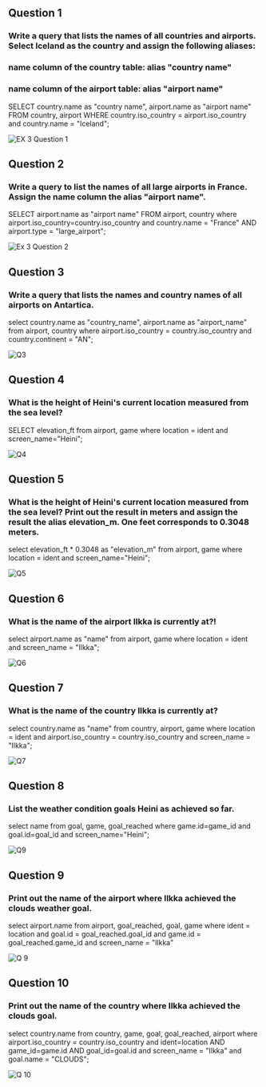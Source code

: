 ## Question 1
### Write a query that lists the names of all countries and airports. Select Iceland as the country and assign the following aliases:
### name column of the country table:  alias "country name"
### name column of the airport table: alias "airport name"
SELECT country.name as "country name", airport.name as "airport name"
FROM country, airport
WHERE country.iso_country = airport.iso_country and country.name = "Iceland";

![EX 3 Question 1](https://github.com/user-attachments/assets/690dec14-dded-4d18-97e5-a3fe5981eb9a)


## Question 2
### Write a query  to list the names of all large airports in France. Assign the name column the alias "airport name".
SELECT airport.name as "airport name"
FROM airport, country
where airport.iso_country=country.iso_country and country.name = "France" AND airport.type = "large_airport";

![Ex 3 Question 2](https://github.com/user-attachments/assets/4ff209a9-e943-43a3-bb48-85ffa80f8ec0)


## Question 3
### Write a query that lists the names and country names of all airports on Antartica.
select country.name as "country_name", airport.name as "airport_name"
from airport, country
where airport.iso_country = country.iso_country and country.continent = "AN";

![Q3](https://github.com/user-attachments/assets/55c458b9-7ba0-4ba7-b98a-ba74b177c1ac)

## Question 4
### What is the height of Heini's current location measured from the sea level?
SELECT elevation_ft
from airport, game
where location = ident and screen_name="Heini";

![Q4](https://github.com/user-attachments/assets/8e33238e-6351-4738-bf94-2127c83900ec)

## Question 5
### What is the height of Heini's current location measured from the sea level? Print out the result in meters and assign the result the alias elevation_m. One feet corresponds to 0.3048 meters.
select elevation_ft * 0.3048 as "elevation_m"
from airport, game
where location = ident and screen_name="Heini";

![Q5](https://github.com/user-attachments/assets/9e87d52f-fa68-4ee9-a142-091f1cd870e3)

## Question 6
### What is the name of the airport Ilkka is currently at?!
select airport.name as "name"
from airport, game
where location = ident and screen_name = "Ilkka";

![Q6](https://github.com/user-attachments/assets/5cda5dc3-7ddc-4088-a7e5-2203323716f0)

## Question 7
### What is the name of the country Ilkka is currently at?
select country.name as "name"
from country, airport, game
where location = ident and airport.iso_country = country.iso_country and screen_name = "Ilkka";

![Q7](https://github.com/user-attachments/assets/57fa6278-a807-4aec-8161-9a07d18d3274)

## Question 8
### List the weather condition goals Heini as achieved so far.
select name from goal, game, goal_reached where game.id=game_id and goal.id=goal_id and screen_name="Heini";

![Q9](https://github.com/user-attachments/assets/2e688883-30f4-4fc9-bb9f-ebd282ccd84d)

## Question 9
### Print out the name of the airport where Ilkka achieved the clouds weather goal. 
select airport.name from airport, goal_reached, goal, game
where ident = location and goal.id = goal_reached.goal_id and game.id = goal_reached.game_id and screen_name = "Ilkka"

![Q 9](https://github.com/user-attachments/assets/0304f29b-59e9-4928-b7f8-887825af6314)

## Question 10
### Print out the name of the country where Ilkka achieved the clouds goal.
select country.name
from country, game, goal, goal_reached, airport
where airport.iso_country = country.iso_country and ident=location AND
game_id=game.id AND goal_id=goal.id and screen_name = "Ilkka" and goal.name = "CLOUDS";

![Q 10](https://github.com/user-attachments/assets/87c8b6e5-1126-463a-8e08-e03a83449800)
